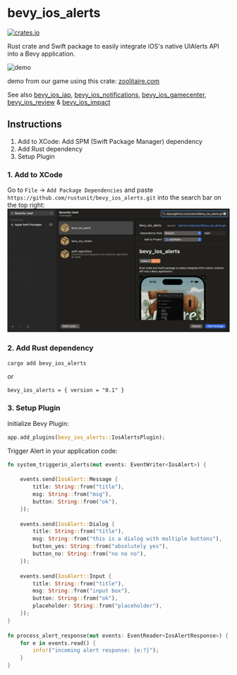 # bevy_ios_alerts

[![crates.io](https://img.shields.io/crates/v/bevy_ios_alerts.svg)](https://crates.io/crates/bevy_ios_alerts)

Rust crate and Swift package to easily integrate iOS's native UIAlerts API into a Bevy application.

![demo](./assets/demo.gif)

demo from our game using this crate: [zoolitaire.com](https://zoolitaire.com)

See also [bevy_ios_iap](https://github.com/rustunit/bevy_ios_iap), [bevy_ios_notifications](https://github.com/rustunit/bevy_ios_notifications), [bevy_ios_gamecenter](https://github.com/rustunit/bevy_ios_gamecenter), [bevy_ios_review](https://github.com/rustunit/bevy_ios_review) & [bevy_ios_impact](https://github.com/rustunit/bevy_ios_impact)

## Instructions

1. Add to XCode: Add SPM (Swift Package Manager) dependency
2. Add Rust dependency
3. Setup Plugin

### 1. Add to XCode

Go to `File` -> `Add Package Dependencies` and paste `https://github.com/rustunit/bevy_ios_alerts.git` into the search bar on the top right:
![xcode](./assets/xcode-spm.png)

### 2. Add Rust dependency

```
cargo add bevy_ios_alerts
``` 

or 

```
bevy_ios_alerts = { version = "0.1" }
```

### 3. Setup Plugin

Initialize Bevy Plugin:

```rust
app.add_plugins(bevy_ios_alerts::IosAlertsPlugin);
```

Trigger Alert in your application code:

```rust
fn system_triggerin_alerts(mut events: EventWriter<IosAlert>) {
     
    events.send(IosAlert::Message {
        title: String::from("title"),
        msg: String::from("msg"),
        button: String::from("ok"),
    });
     
    events.send(IosAlert::Dialog {
        title: String::from("title"),
        msg: String::from("this is a dialog with multiple buttons"),
        button_yes: String::from("absolutely yes"),
        button_no: String::from("no no no"),
    });
                    
    events.send(IosAlert::Input {
        title: String::from("title"),
        msg: String::from("input box"),
        button: String::from("ok"),
        placeholder: String::from("placeholder"),
    });
}

fn process_alert_response(mut events: EventReader<IosAlertResponse>) {
    for e in events.read() {
        info!("incoming alert response: {e:?}");
    }
}
```